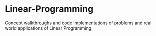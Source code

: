 # Linear-Programming
Concept walkthroughs and code implementations of problems and real world applications of Linear Programming.
